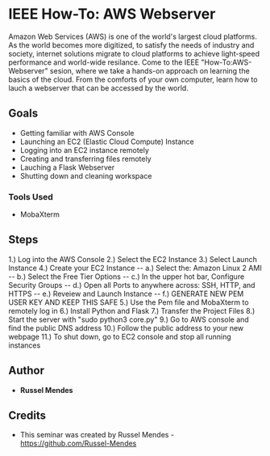 # IEEE How-To: AWS Webserver
Amazon Web Services (AWS) is one of the world's largest cloud platforms. As the world becomes more digitized, to satisfy the needs of industry and society, internet solutions migrate to cloud platforms to achieve light-speed performance and world-wide resilance. Come to the IEEE "How-To:AWS-Webserver" sesion, where we take a hands-on approach on learning the basics of the cloud. From the comforts of your own computer, learn how to lauch a webserver that can be accessed by the world.  

## Goals
- Getting familiar with AWS Console
- Launching an EC2 (Elastic Cloud Compute) Instance
- Logging into an EC2 instance remotely
- Creating and transferring files remotely
- Lauching a Flask Webserver
- Shutting down and cleaning workspace

### Tools Used 
- MobaXterm


## Steps
1.) Log into the AWS Console
2.) Select the EC2 Instance
3.) Select Launch Instance
4.) Create your EC2 Instance
-- a.) Select the: Amazon Linux 2 AMI 
-- b.) Select the Free Tier Options
-- c.) In the upper hot bar, Configure Security Groups
-- d.) Open all Ports to anywhere across: SSH, HTTP, and HTTPS
-- e.) Reveiew and Launch Instance
-- f.) GENERATE NEW PEM USER KEY AND KEEP THIS SAFE
5.) Use the Pem file and MobaXterm to remotely log in
6.) Install Python and Flask
7.) Transfer the Project Files
8.) Start the server with "sudo python3 core.py"
9.) Go to AWS console and find the public DNS address
10.) Follow the public address to your new webpage
11.) To shut down, go to EC2 console and stop all running instances


## Author
* **Russel Mendes** 

## Credits
* This seminar was created by Russel Mendes - https://github.com/Russel-Mendes
